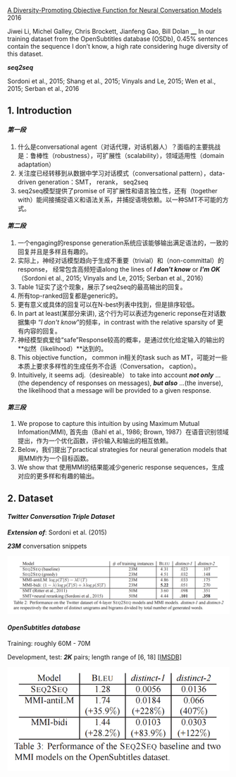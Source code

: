 [A Diversity-Promoting Objective Function for Neural Conversation Models](https://arxiv.org/pdf/1510.03055.pdf) 2016

Jiwei Li, Michel Galley, Chris Brockett, Jianfeng Gao, Bill Dolan
**__**
In our training dataset from the OpenSubtitles database (OSDb), 0.45% sentences contain the sequence I don’t know, a high rate considering huge diversity of this dataset.

**_seq2seq_**

Sordoni et al., 2015; Shang et al., 2015; Vinyals and Le, 2015; Wen et al., 2015; Serban et al., 2016

## 1. Introduction

#### **_第一段_**
1. 什么是conversational agent（对话代理，对话机器人）？面临的主要挑战是：鲁棒性（robustness），可扩展性（scalability），领域适用性（domain adaptation）
2. 关注度已经转移到从数据中学习对话模式（conversational pattern），data-driven generation：SMT， rerank， seq2seq
3. seq2seq模型提供了promise of 可扩展性和语言独立性，还有（together with）能间接捕捉语义和语法关系，并捕捉语境依赖。以一种SMT不可能的方式。

#### **_第二段_**
1. 一个engaging的response generation系统应该能够输出满足语法的，一致的回复并且是多样且有趣的。
2. 实际上，神经对话模型趋向于生成不重要（trivial）和（non-committal）的response， 经常包含高频短语along the lines of **_I don't know_** or **_I'm OK_**（Sordoni et al., 2015; Vinyals and Le,
2015; Serban et al., 2016）
3. Table 1证实了这个现象，展示了seq2seq的最高输出的回复。
4. 所有top-ranked回复都是generic的。
5. 更有意义或具体的回复可以在N-best列表中找到，但是排序较低。
6. In part at least(某部分来讲), 这个行为可以表述为generic reponse在对话数据集中 “_I don't know_”的频率，in contrast with the relative sparsity of 更有内容的回复。
7. 神经模型疯爱给“safe”Response较高的概率，是通过优化给定输入的输出的**似然（likelihood）**达到的。
8. This objective function， common in相关的task such as MT，可能对一些本质上要求多样性的生成任务不合适（Conversation， caption）。
9. Intuitively, it seems adj.（desireable） to take into account **_not only_** ...(the dependency of responses on messages), **_but also_** ...(the inverse), the likelihood that a message will be provided to a given response.

#### **_第三段_**
1. We propose to capture this intuition by using Maximum Mutual Infomation(MMI), 首先由（Bahl et al., 1986; Brown, 1987）在语音识别领域提出，作为一个优化函数，评价输入和输出的相互依赖。
2. Below，我们提出了practical strategies for neural generation models that 用MMI作为一个目标函数。
3. We show that 使用MMI的结果能减少generic response sequences，生成对应的更多样和有趣的输出。

## 2. Dataset

#### **_Twitter Conversation Triple Dataset_**
**_Extension of_**: Sordoni et al. (2015)

**_23M_** conversation snippets

![](images/mmi_twitter.png)

####  **_OpenSubtitles database_**
Training: roughly 60M - 70M

Development, test: **_2K_** pairs; length range of [6, 18] [[IMSDB]](http://www.imsdb.com/)

![](images/mmi_opensubtitles.png)